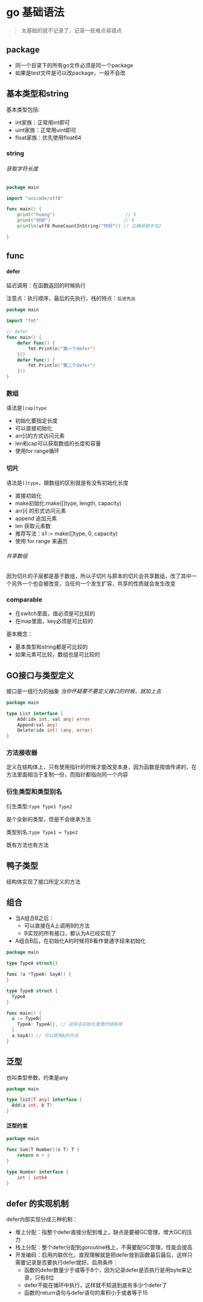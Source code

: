 # go 基础语法

> 太基础的就不记录了，记录一些难点易错点

## package

- 同一个目录下的所有go文件必须是同一个package
- 如果是test文件是可以改package，一般不会改

## 基本类型和string

基本类型包括:

- int家族：正常用int即可
- uint家族：正常用uint即可
- float家族：优先使用float64

### string

###### 获取字符长度

```go
package main

import "unicode/utf8"

func main() {
	print("huang")                          // 5
	print("你好")                           // 6
	println(utf8.RuneCountInString("你好")) // 正确获取中文2

}

```

## func

#### defer

延迟调用：在函数返回的时候执行

注意点：执行顺序，最后的先执行，栈的特点：`后进先出`

```go
package main

import "fmt"

// defer
func main() {
	defer func() {
		fmt.Println("第一个defer")
	}()
	defer func() {
		fmt.Println("第二个defer")
	}()
}
```

### 数组

语法是`[cap]type`

- 初始化要指定长度
- 可以直接初始化
- arr[i]的方式访问元素
- len和cap可以获取数组的长度和容量
- 使用for range循环

### 切片

语法是`[]type`，跟数组的区别就是有没有初始化长度

- 直接初始化
- make初始化:make([]type, length, capacity)
- arr[i] 的形式访问元素
- append 追加元素
- len 获取元素数
- 推荐写法：s1 := make([]type, 0, capacity)
- 使用 for range 来遍历

###### 共享数组

因为切片的子层都是基于数组，所以子切片与原本的切片会共享数组，改了其中一个另外一个也会被改变，当任何一个发生扩容，共享的性质就会发生改变

### comparable

- 在switch里面，值必须是可比较的
- 在map里面，key必须是可比较的

基本概念：

- 基本类型和string都是可比较的
- 如果元素可比较，数组也是可比较的

## GO接口与类型定义

接口是一组行为的抽象 *当你怀疑要不要定义接口的时候，就加上去*

```go
package main

type List interface {
	Add(idx int, val any) error
	Append(val any)
	Delete(idx int) (any, error)
}
```

### 方法接收器

定义在结构体上，只有使用指针的时候才能改变本身，因为函数是按值传递的，在方法里面相当于复制一份，而指针都指向同一个内容

### 衍生类型和类型别名

衍生类型:`type Type1 Type2`

是个全新的类型，但是不会继承方法

类型别名:`type Type1 = Type2`

既有方法也有方法

## 鸭子类型

结构体实现了接口所定义的方法

## 组合

- 当A组合B之后：
   - 可以直接在A上调用B的方法
   - B实现的所有接口，都认为A已经实现了
- A组合B后，在初始化A的时候将B看作普通字段来初始化

```go
package main

type TypeA struct{}

func (a *TypeA) SayA() {
}

type TypeB struct {
  TypeA
}

func main() {
  a := TypeB{
    TypeA: TypeA{}, // 这样去初始化里面的结构体
  }
  a.SayA() // 可以使用A的方法
}
```

## 泛型

也叫类型参数，约束是any

```go
package main

type list[T any] interface {
  Add(a int, b T)
}
```

#### 泛型约束

```go
package main

func Sum[T Number](n T) T {
	return n + 1
}

type Number interface {
	int | int64
}
```

## defer 的实现机制

defer内部实现分成三种机制：
- 堆上分配：指整个defer直接分配到堆上，缺点是要被GC管理，增大GC的压力
- 栈上分配：整个defer分配到goroutine栈上，不需要配GC管理，性能会提高
- 开发编码：启用内联优化，直观理解就是把defer放到函数最后最后，这样只需要记录是否要执行defer就好。启用条件：
   - 函数的defer数量少于或等于8个，因为记录defer是否执行是用byte来记录，只有8位
   - defer不能在循环中执行，这样就不知道到底有多少个defer了
   - 函数的return语句与defer语句的乘积小于或者等于15